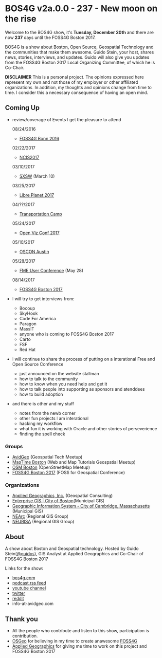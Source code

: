 # BOS4G v2a.0.0 - 237 - New moon on the rise

Welcome to the BOS4G show, it's **Tuesday, December 20th** and there are now **237** days until the FOSS4G Boston 2017.

BOS4G is a show about Boston, Open Source, Geospatial Technology and the communities that make them awesome. Guido Stein, your host, shares news, stories, interviews, and updates. Guido will also give you updates from the FOSS4G Boston 2017 Local Organizing Committee, of which he is Co-Chair.

**DISCLAIMER** This is a personal project. The opinions expressed here represent my own and not those of my employer or other affiliated organizations. In addition, my thoughts and opinions change from time to time. I consider this a necessary consequence of having an open mind.

## Coming Up

- review/coverage of Events I get the pleasure to attend

  08/24/2016

  - [FOSS4G Bonn 2016](http://2016.foss4g.org)

  02/22/2017

  - [NCIS2017](http://ncgisconference.com)

  03/10/2017

  - [SXSW](https://www.sxsw.com) (March 10)

  03/25/2017

  - [Libre Planet 2017](https://libreplanet.org/2017)

  04/??/2017

  - [Transportation Camp](http://transportationcamp.org)

  05/24/2017

  - [Open Viz Conf 2017](https://openvisconf.com/#register)

  05/10/2017

  - [OSCON Austin](http://conferences.oreilly.com/oscon/oscon-tx)

  05/28/2017

  - [FME User Conference](https://fmeuc.com) (May 28)

  08/14/2017

  - [FOSS4G Boston 2017](http://2017.foss4g.org/)

- I will try to get interviews from:

  - Bocoup
  - SkyHook
  - Code For America
  - Paragon
  - MassIT
  - anyone who is coming to FOSS4G Boston 2017
  - Carto
  - FSF
  - Red Hat

- I will continue to share the process of putting on a interational Free and Open Source Conference

  - just announced on the website stallman
  - how to talk to the community
  - how to know when you need help and get it
  - how to talk people into supporting as sponsors and atenddees
  - how to build adoption

- and there is other and my stuff

  - notes from the newb corner
  - other fun projects I am interational
  - hacking my workflow
  - what fun it is working with Oracle and other stories of perseverience
  - finding the spell check

### Groups

- [AvidGeo](http://www.avidgeo.com) (Geospatial Tech Meetup)
- [MapTime Boston](http://www.meetup.com/Maptime-Boston) (Web and Map Tutorials Geospatial Meetup)
- [OSM Boston](http://www.meetup.com/OpenStreetMap-Boston) (OpenStreetMap Meetup)
- [FOSS4G Boston 2017](http://2017.foss4g.org) (FOSS for Geospatial Conference)

### Organizations

- [Applied Geographics, Inc.](www.appgeo.com) (Geospatial Consulting)
- [Enterprise GIS | City of Boston](https://www.cityofboston.gov/maps/)(Municipal GIS)
- [Geographic Information System - City of Cambridge, Massachusetts](http://www.cambridgema.gov/GIS/) (Municipal GIS)
- [NEArc](http://www.northeastarc.org/) (Regional GIS Group)
- [NEURISA](http://www.neurisa.org/) (Regional GIS Group)

## About

A show about Boston and Geospatial technology. Hosted by Guido Stein([@guidos](http://www.twitter.com/guidos)), GIS Analyst at Applied Geographics and Co-Chair of FOSS4G Boston 2017

Links for the show:

- [bos4g.com](http://bos4g.com)
- [podcast rss feed](http://feeds.soundcloud.com/users/soundcloud:users:208014781/sounds.rss)
- [youtube channel](https://www.youtube.com/channel/UCZaniYbhIE23wmZU48-XgQg)
- [twitter](http://www.twitter.com/bos4g)
- [reddit](https://www.reddit.com/r/bos4g)
- info-at-avidgeo.com

## Thank you

- All the people who contribute and listen to this show, participation is contribution.
- [OSGeo](http://www.osgeo.org/) for believing in my time to create anawesome [FOSS4G](http://foss4g.org)
- [Applied Geographics](http://appgeo.com) for giving me time to work on this project and FOSS4G Boston 2017
